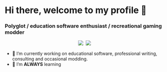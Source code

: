# Hi there, welcome to my profile 👋

### Polyglot / education software enthusiast / recreational gaming modder

<div align="center">
    <img src="https://github-readme-stats.vercel.app/api?username=wendall911&show_icons=true&theme=dark" />&nbsp;
    <img src="https://github-readme-stats.vercel.app/api/top-langs/?username=wendall911&theme=dark&layout=compact" />
</div>

- 🔭 I’m currently working on educational software, professional writing, consulting and occasional modding.
- 🌱 I’m **ALWAYS** learning
